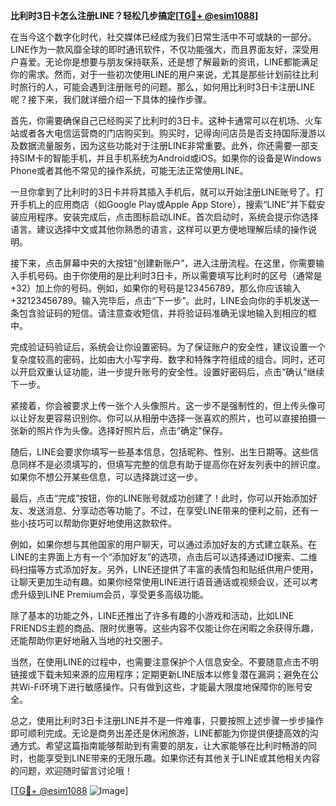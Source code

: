 **比利时3日卡怎么注册LINE？轻松几步搞定[[TG💪+ @esim1088](https://t.me/s/esim1088)]**

在当今这个数字化时代，社交媒体已经成为我们日常生活中不可或缺的一部分。LINE作为一款风靡全球的即时通讯软件，不仅功能强大，而且界面友好，深受用户喜爱。无论你是想要与朋友保持联系，还是想了解最新的资讯，LINE都能满足你的需求。然而，对于一些初次使用LINE的用户来说，尤其是那些计划前往比利时旅行的人，可能会遇到注册账号的问题。那么，如何用比利时3日卡注册LINE呢？接下来，我们就详细介绍一下具体的操作步骤。

首先，你需要确保自己已经购买了比利时的3日卡。这种卡通常可以在机场、火车站或者各大电信运营商的门店购买到。购买时，记得询问店员是否支持国际漫游以及数据流量服务，因为这些功能对于注册LINE非常重要。此外，你还需要一部支持SIM卡的智能手机，并且手机系统为Android或iOS。如果你的设备是Windows Phone或者其他不常见的操作系统，可能无法正常使用LINE。

一旦你拿到了比利时的3日卡并将其插入手机后，就可以开始注册LINE账号了。打开手机上的应用商店（如Google Play或Apple App Store），搜索“LINE”并下载安装应用程序。安装完成后，点击图标启动LINE。首次启动时，系统会提示你选择语言。建议选择中文或其他你熟悉的语言，这样可以更方便地理解后续的操作说明。

接下来，点击屏幕中央的大按钮“创建新账户”，进入注册流程。在这里，你需要输入手机号码。由于你使用的是比利时3日卡，所以需要填写比利时的区号（通常是+32）加上你的号码。例如，如果你的号码是123456789，那么你应该输入+32123456789。输入完毕后，点击“下一步”。此时，LINE会向你的手机发送一条包含验证码的短信。请注意查收短信，并将验证码准确无误地输入到相应的框中。

完成验证码验证后，系统会让你设置密码。为了保证账户的安全性，建议设置一个复杂度较高的密码，比如由大小写字母、数字和特殊字符组成的组合。同时，还可以开启双重认证功能，进一步提升账号的安全性。设置好密码后，点击“确认”继续下一步。

紧接着，你会被要求上传一张个人头像照片。这一步不是强制性的，但上传头像可以让好友更容易识别你。你可以从相册中选择一张喜欢的照片，也可以直接拍摄一张新的照片作为头像。选择好照片后，点击“确定”保存。

随后，LINE会要求你填写一些基本信息，包括昵称、性别、出生日期等。这些信息同样不是必须填写的，但填写完整的信息有助于提高你在好友列表中的辨识度。如果你不想公开某些信息，可以选择跳过这一步。

最后，点击“完成”按钮，你的LINE账号就成功创建了！此时，你可以开始添加好友、发送消息、分享动态等功能了。不过，在享受LINE带来的便利之前，还有一些小技巧可以帮助你更好地使用这款软件。

例如，如果你想与其他国家的用户聊天，可以通过添加好友的方式建立联系。在LINE的主界面上方有一个“添加好友”的选项，点击后可以选择通过ID搜索、二维码扫描等方式添加好友。另外，LINE还提供了丰富的表情包和贴纸供用户使用，让聊天更加生动有趣。如果你经常使用LINE进行语音通话或视频会议，还可以考虑升级到LINE Premium会员，享受更多高级功能。

除了基本的功能之外，LINE还推出了许多有趣的小游戏和活动，比如LINE FRIENDS主题的商品、限时优惠等。这些内容不仅能让你在闲暇之余获得乐趣，还能帮助你更好地融入当地的社交圈子。

当然，在使用LINE的过程中，也需要注意保护个人信息安全。不要随意点击不明链接或下载未知来源的应用程序；定期更新LINE版本以修复潜在漏洞；避免在公共Wi-Fi环境下进行敏感操作。只有做到这些，才能最大限度地保障你的账号安全。

总之，使用比利时3日卡注册LINE并不是一件难事，只要按照上述步骤一步步操作即可顺利完成。无论是商务出差还是休闲旅游，LINE都能为你提供便捷高效的沟通方式。希望这篇指南能够帮助到有需要的朋友，让大家能够在比利时畅游的同时，也能享受到LINE带来的无限乐趣。如果你还有其他关于LINE或其他相关内容的问题，欢迎随时留言讨论哦！

[[TG💪+ @esim1088](https://t.me/s/esim1088) ![Image](https://i.postimg.cc/4NQfJmqS/Snipaste-2025-05-13-00-14-12.png)]